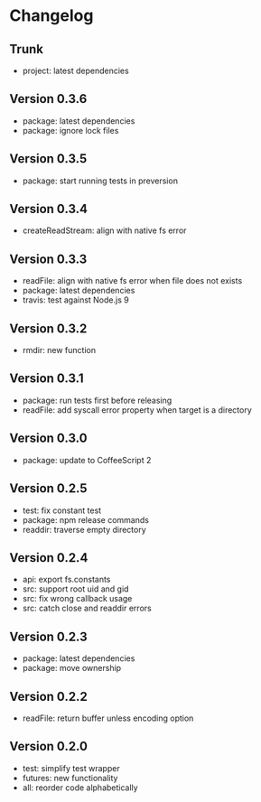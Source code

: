 
# Changelog

## Trunk

* project: latest dependencies

## Version 0.3.6

* package: latest dependencies
* package: ignore lock files

## Version 0.3.5

* package: start running tests in preversion

## Version 0.3.4

* createReadStream: align with native fs error

## Version 0.3.3

* readFile: align with native fs error when file does not exists
* package: latest dependencies
* travis: test against Node.js 9

## Version 0.3.2

* rmdir: new function

## Version 0.3.1

* package: run tests first before releasing
* readFile: add syscall error property when target is a directory

## Version 0.3.0

* package: update to CoffeeScript 2

## Version 0.2.5

* test: fix constant test
* package: npm release commands
* readdir: traverse empty directory

## Version 0.2.4

* api: export fs.constants
* src: support root uid and gid
* src: fix wrong callback usage
* src: catch close and readdir errors

## Version 0.2.3

* package: latest dependencies
* package: move ownership

## Version 0.2.2

* readFile: return buffer unless encoding option

## Version 0.2.0

* test: simplify test wrapper
* futures: new functionality
* all: reorder code alphabetically

